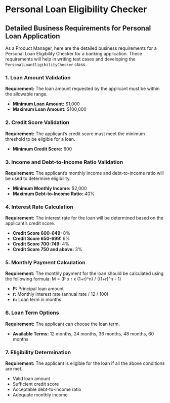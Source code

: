 # Personal Loan Eligibility Checker

## Detailed Business Requirements for Personal Loan Application

As a Product Manager, here are the detailed business requirements for a Personal Loan Eligibility Checker for a banking application. These requirements will help in writing test cases and developing the `PersonalLoanEligibilityChecker` class.

### 1. Loan Amount Validation

**Requirement:** The loan amount requested by the applicant must be within the allowable range.

- **Minimum Loan Amount:** $1,000
- **Maximum Loan Amount:** $100,000

### 2. Credit Score Validation

**Requirement:** The applicant’s credit score must meet the minimum threshold to be eligible for a loan.

- **Minimum Credit Score:** 600

### 3. Income and Debt-to-Income Ratio Validation

**Requirement:** The applicant’s monthly income and debt-to-income ratio will be used to determine eligibility.

- **Minimum Monthly Income:** $2,000
- **Maximum Debt-to-Income Ratio:** 40%

### 4. Interest Rate Calculation

**Requirement:** The interest rate for the loan will be determined based on the applicant’s credit score.

- **Credit Score 600-649:** 8%
- **Credit Score 650-699:** 6%
- **Credit Score 700-749:** 4%
- **Credit Score 750 and above:** 3%

### 5. Monthly Payment Calculation

**Requirement:** The monthly payment for the loan should be calculated using the following formula:
M =  (P x r x (1+r)^n) / ((1+r)^n - 1)

- **P:** Principal loan amount
- **r:** Monthly interest rate (annual rate / 12 / 100)
- **n:** Loan term in months

### 6. Loan Term Options

**Requirement:** The applicant can choose the loan term.

- **Available Terms:** 12 months, 24 months, 36 months, 48 months, 60 months

### 7. Eligibility Determination

**Requirement:** The applicant is eligible for the loan if all the above conditions are met.

- Valid loan amount
- Sufficient credit score
- Acceptable debt-to-income ratio
- Adequate monthly income

